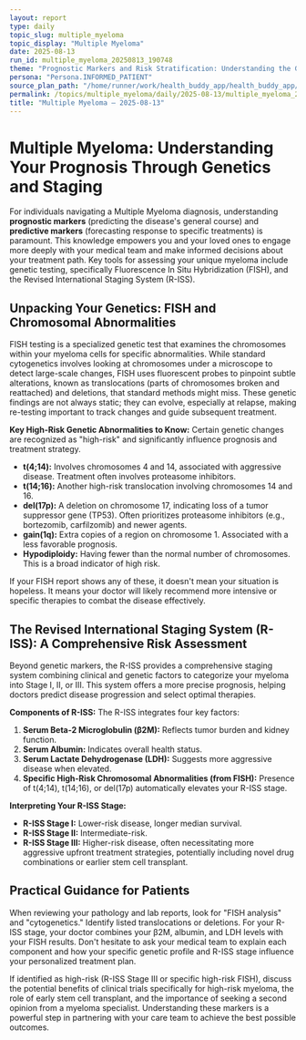 ```yaml
---
layout: report
type: daily
topic_slug: multiple_myeloma
topic_display: "Multiple Myeloma"
date: 2025-08-13
run_id: multiple_myeloma_20250813_190748
theme: "Prognostic Markers and Risk Stratification: Understanding the Genetics (FISH, translocations) and Staging (R-ISS) of Your Myeloma"
persona: "Persona.INFORMED_PATIENT"
source_plan_path: "/home/runner/work/health_buddy_app/health_buddy_app/.results/multiple_myeloma/weekly_plan/2025-08-11/plan.json"
permalink: /topics/multiple_myeloma/daily/2025-08-13/multiple_myeloma_20250813_190748/
title: "Multiple Myeloma — 2025-08-13"
---
```


# Multiple Myeloma: Understanding Your Prognosis Through Genetics and Staging

For individuals navigating a Multiple Myeloma diagnosis, understanding **prognostic markers** (predicting the disease's general course) and **predictive markers** (forecasting response to specific treatments) is paramount. This knowledge empowers you and your loved ones to engage more deeply with your medical team and make informed decisions about your treatment path. Key tools for assessing your unique myeloma include genetic testing, specifically Fluorescence In Situ Hybridization (FISH), and the Revised International Staging System (R-ISS).

## Unpacking Your Genetics: FISH and Chromosomal Abnormalities

FISH testing is a specialized genetic test that examines the chromosomes within your myeloma cells for specific abnormalities. While standard cytogenetics involves looking at chromosomes under a microscope to detect large-scale changes, FISH uses fluorescent probes to pinpoint subtle alterations, known as translocations (parts of chromosomes broken and reattached) and deletions, that standard methods might miss. These genetic findings are not always static; they can evolve, especially at relapse, making re-testing important to track changes and guide subsequent treatment.

**Key High-Risk Genetic Abnormalities to Know:**
Certain genetic changes are recognized as "high-risk" and significantly influence prognosis and treatment strategy.
*   **t(4;14):** Involves chromosomes 4 and 14, associated with aggressive disease. Treatment often involves proteasome inhibitors.
*   **t(14;16):** Another high-risk translocation involving chromosomes 14 and 16.
*   **del(17p):** A deletion on chromosome 17, indicating loss of a tumor suppressor gene (TP53). Often prioritizes proteasome inhibitors (e.g., bortezomib, carfilzomib) and newer agents.
*   **gain(1q):** Extra copies of a region on chromosome 1. Associated with a less favorable prognosis.
*   **Hypodiploidy:** Having fewer than the normal number of chromosomes. This is a broad indicator of high risk.

If your FISH report shows any of these, it doesn't mean your situation is hopeless. It means your doctor will likely recommend more intensive or specific therapies to combat the disease effectively.

## The Revised International Staging System (R-ISS): A Comprehensive Risk Assessment

Beyond genetic markers, the R-ISS provides a comprehensive staging system combining clinical and genetic factors to categorize your myeloma into Stage I, II, or III. This system offers a more precise prognosis, helping doctors predict disease progression and select optimal therapies.

**Components of R-ISS:**
The R-ISS integrates four key factors:
1.  **Serum Beta-2 Microglobulin (β2M):** Reflects tumor burden and kidney function.
2.  **Serum Albumin:** Indicates overall health status.
3.  **Serum Lactate Dehydrogenase (LDH):** Suggests more aggressive disease when elevated.
4.  **Specific High-Risk Chromosomal Abnormalities (from FISH):** Presence of t(4;14), t(14;16), or del(17p) automatically elevates your R-ISS stage.

**Interpreting Your R-ISS Stage:**
*   **R-ISS Stage I:** Lower-risk disease, longer median survival.
*   **R-ISS Stage II:** Intermediate-risk.
*   **R-ISS Stage III:** Higher-risk disease, often necessitating more aggressive upfront treatment strategies, potentially including novel drug combinations or earlier stem cell transplant.

## Practical Guidance for Patients

When reviewing your pathology and lab reports, look for "FISH analysis" and "cytogenetics." Identify listed translocations or deletions. For your R-ISS stage, your doctor combines your β2M, albumin, and LDH levels with your FISH results. Don't hesitate to ask your medical team to explain each component and how your specific genetic profile and R-ISS stage influence your personalized treatment plan.

If identified as high-risk (R-ISS Stage III or specific high-risk FISH), discuss the potential benefits of clinical trials specifically for high-risk myeloma, the role of early stem cell transplant, and the importance of seeking a second opinion from a myeloma specialist. Understanding these markers is a powerful step in partnering with your care team to achieve the best possible outcomes.
